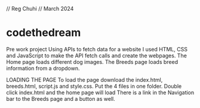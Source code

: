  // Reg Chuhi
 // March 2024
# codethedream
Pre work project
Using APIs to fetch data for a website
I used HTML, CSS and JavaScript to make the API fetch calls and create the webpages.
The Home page loads different dog images. 
The Breeds page loads breed information from a dropdown.

LOADING THE PAGE
To load the page download the index.html, breeds.html, script.js and style.css.
Put the 4 files in one folder.
Double click index.html and the home page will load
There is a link in the Navigation bar to the Breeds page and a button as well.


